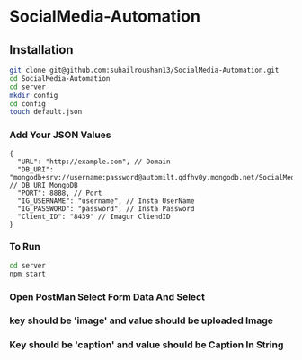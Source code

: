 # SocialMedia-Automation

## Installation

```bash
git clone git@github.com:suhailroushan13/SocialMedia-Automation.git
cd SocialMedia-Automation
cd server
mkdir config
cd config
touch default.json

```

### Add Your JSON Values

```jsonc
{
  "URL": "http://example.com", // Domain
  "DB_URI": "mongodb+srv://username:password@automilt.qdfhv0y.mongodb.net/SocialMedia", // DB URI MongoDB
  "PORT": 8888, // Port
  "IG_USERNAME": "username", // Insta UserName
  "IG_PASSWORD": "password", // Insta Password
  "Client_ID": "8439" // Imagur CliendID
}
```

### To Run

```bash
cd server
npm start
```

### Open PostMan Select Form Data And Select

### key should be 'image' and value should be uploaded Image

### Key should be 'caption' and value should be Caption In String

